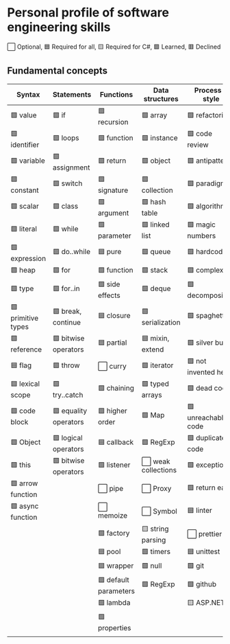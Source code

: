 # Personal profile of software engineering skills

⬜ Optional, 🟦 Required for all, 🟨 Required for С#, 🟩 Learned, 🟥 Declined

## Fundamental concepts

| Syntax               | Statements            | Functions             | Data structures     | Process & style      |
|----------------------|-----------------------|-----------------------|---------------------|----------------------|
| 🟩 value             | 🟩 if                 | 🟩 recursion          | 🟩 array            | 🟩 refactoring       |
| 🟩 identifier        | 🟩 loops              | 🟩 function           | 🟩 instance         | 🟩 code review       |
| 🟩 variable          | 🟩 assignment         | 🟩 return             | 🟩 object           | 🟩 antipatterns      |
| 🟩 constant          | 🟩 switch             | 🟩 signature          | 🟩 collection       | 🟩 paradigm          |
| 🟩 scalar            | 🟩 class              | 🟩 argument           | 🟩 hash table       | 🟩 algorithm         |
| 🟩 literal           | 🟩 while              | 🟩 parameter          | 🟩 linked list      | 🟩 magic numbers     |
| 🟩 expression        | 🟩 do..while          | 🟦 pure               | 🟩 queue            | 🟩 hardcode          |
| 🟩 heap              | 🟩 for                | 🟩 function           | 🟩 stack            | 🟩 complexity        |
| 🟩 type              | 🟩 for..in            | 🟩 side effects       | 🟩 deque            | 🟩 decomposition     |
| 🟩 primitive types   | 🟩 break, continue    | 🟦 closure            | 🟩 serialization    | 🟩 spaghetti         |
| 🟩 reference         | 🟩 bitwise operators  | 🟦 partial            | 🟦 mixin, extend    | 🟩 silver bullet     |
| 🟦 flag              | 🟩 throw              | ⬜️ curry              | 🟩 iterator         | 🟩 not invented here |
| 🟦 lexical scope     | 🟩 try..catch         | 🟩 chaining           | 🟩 typed arrays     | 🟩 dead code         |
| 🟩 code block        | 🟩 equality operators | 🟩 higher order       | 🟩 Map              | 🟩 unreachable code  |
| 🟩 Object            | 🟩 logical operators  | 🟦 callback           | 🟩 RegExp           | 🟩 duplicate code    |
| 🟩 this              | 🟩 bitwise operators  | 🟩 listener           | ⬜️ weak collections | 🟩 exception         |
| 🟩 arrow function    |                       | ⬜️ pipe               | ⬜️ Proxy            | 🟩 return early      |
| 🟩 async function    |                       | ⬜️ memoize            | ⬜️ Symbol           | 🟦 linter            |
|                      |                       | 🟩 factory            | 🟨 string parsing   | ⬜️ prettier          |
|                      |                       | 🟦 pool               | 🟩 timers           | 🟦 unittest          |
|                      |                       | 🟦 wrapper            | 🟩 null             | 🟩 git               |
|                      |                       | 🟩 default parameters | 🟩 RegExp           | 🟩 github            |
|                      |                       | 🟩 lambda             |                     | 🟨 ASP.NET           |
|                      |                       | 🟩 properties         |                     |                      |
|                      |                       |                       |                     |                      |
